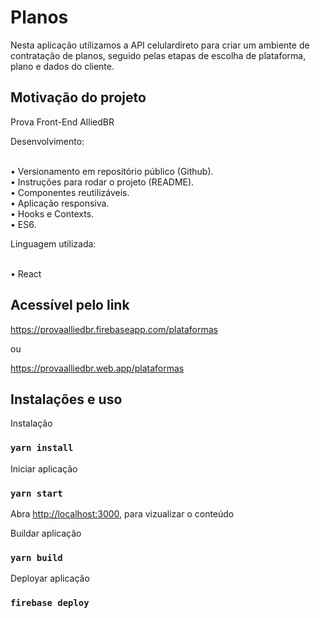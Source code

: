 # Planos <br/>
Nesta aplicação utilizamos a API celulardireto para criar um ambiente de contratação de planos, seguido pelas etapas de escolha de plataforma, plano e dados do cliente.

## Motivação do projeto<br/>
Prova Front-End AlliedBR<br/>

Desenvolvimento: <br/><br/>

• Versionamento em repositório público (Github).  <br/>
• Instruções para rodar o projeto (README).  <br/>
• Componentes reutilizáveis.  <br/>
• Aplicação responsiva.  <br/>
• Hooks e Contexts.  <br/>
• ES6.  <br/>

Linguagem utilizada: <br/><br/>

• React 

## Acessível pelo link

<a>https://provaalliedbr.firebaseapp.com/plataformas</a>
  
ou

<a>https://provaalliedbr.web.app/plataformas</a>


## Instalações e uso

Instalação

### `yarn install`

Iniciar aplicação

### `yarn start`
Abra [http://localhost:3000](http://localhost:3000), para vizualizar o conteúdo

Buildar aplicação

### `yarn build`

Deployar aplicação

### `firebase deploy`
